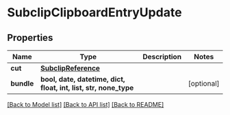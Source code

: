 # SubclipClipboardEntryUpdate


## Properties

Name | Type | Description | Notes
------------ | ------------- | ------------- | -------------
**cut** | [**SubclipReference**](SubclipReference.md) |  | 
**bundle** | **bool, date, datetime, dict, float, int, list, str, none_type** |  | [optional] 

[[Back to Model list]](../#documentation-for-models) [[Back to API list]](../#documentation-for-api-endpoints) [[Back to README]](../)


